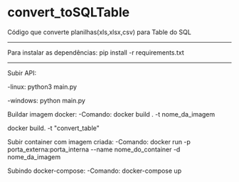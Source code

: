 # convert_toSQLTable
Código que converte planilhas(xls,xlsx,csv) para Table do SQL

------------------------------------------------------------------
Para instalar as dependências: pip install -r requirements.txt

------------------------------------------------------------------

Subir API:

-linux: python3 main.py

-windows: python main.py


Buildar imagem docker:
-Comando: docker build . -t nome_da_imagem

docker build. -t "convert_table"

Subir container com imagem criada:
-Comando: docker run -p porta_externa:porta_interna --name nome_do_container -d nome_da_imagem

Subindo docker-compose:
-Comando: docker-compose up 